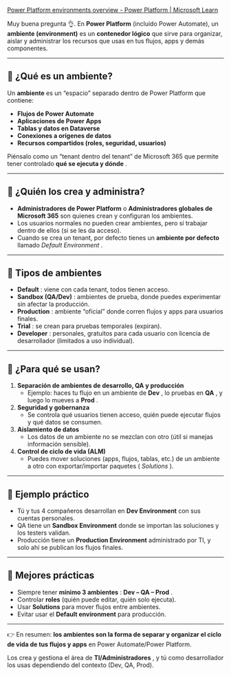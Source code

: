 [Power Platform environments overview - Power Platform | Microsoft Learn](https://learn.microsoft.com/en-us/power-platform/admin/environments-overview?tabs=new)



Muy buena pregunta 👌. En **Power Platform** (incluido Power Automate), un **ambiente (environment)** es un **contenedor lógico** que sirve para organizar, aislar y administrar los recursos que usas en tus flujos, apps y demás componentes.

---

## 🔹 ¿Qué es un ambiente?

Un **ambiente** es un “espacio” separado dentro de Power Platform que contiene:

* **Flujos de Power Automate**
* **Aplicaciones de Power Apps**
* **Tablas y datos en Dataverse**
* **Conexiones a orígenes de datos**
* **Recursos compartidos (roles, seguridad, usuarios)**

Piénsalo como un “tenant dentro del tenant” de Microsoft 365 que permite tener controlado  **qué se ejecuta y dónde** .

---

## 🔹 ¿Quién los crea y administra?

* **Administradores de Power Platform** o **Administradores globales de Microsoft 365** son quienes crean y configuran los ambientes.
* Los usuarios normales no pueden crear ambientes, pero sí trabajar dentro de ellos (si se les da acceso).
* Cuando se crea un tenant, por defecto tienes un **ambiente por defecto** llamado  *Default Environment* .

---

## 🔹 Tipos de ambientes

* **Default** : viene con cada tenant, todos tienen acceso.
* **Sandbox (QA/Dev)** : ambientes de prueba, donde puedes experimentar sin afectar la producción.
* **Production** : ambiente “oficial” donde corren flujos y apps para usuarios finales.
* **Trial** : se crean para pruebas temporales (expiran).
* **Developer** : personales, gratuitos para cada usuario con licencia de desarrollador (limitados a uso individual).

---

## 🔹 ¿Para qué se usan?

1. **Separación de ambientes de desarrollo, QA y producción**
   * Ejemplo: haces tu flujo en un ambiente de  **Dev** , lo pruebas en  **QA** , y luego lo mueves a  **Prod** .
2. **Seguridad y gobernanza**
   * Se controla qué usuarios tienen acceso, quién puede ejecutar flujos y qué datos se consumen.
3. **Aislamiento de datos**
   * Los datos de un ambiente no se mezclan con otro (útil si manejas información sensible).
4. **Control de ciclo de vida (ALM)**
   * Puedes mover soluciones (apps, flujos, tablas, etc.) de un ambiente a otro con exportar/importar paquetes ( *Solutions* ).

---

## 🔹 Ejemplo práctico

* Tú y tus 4 compañeros desarrollan en **Dev Environment** con sus cuentas personales.
* QA tiene un **Sandbox Environment** donde se importan las soluciones y los testers validan.
* Producción tiene un **Production Environment** administrado por TI, y solo ahí se publican los flujos finales.

---

## 🔹 Mejores prácticas

* Siempre tener  **mínimo 3 ambientes** :  **Dev – QA – Prod** .
* Controlar **roles** (quién puede editar, quién solo ejecuta).
* Usar **Solutions** para mover flujos entre ambientes.
* Evitar usar el **Default environment** para producción.

---

👉 En resumen: **los ambientes son la forma de separar y organizar el ciclo de vida de tus flujos y apps** en Power Automate/Power Platform.

Los crea y gestiona el área de  **TI/Administradores** , y tú como desarrollador los usas dependiendo del contexto (Dev, QA, Prod).
